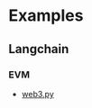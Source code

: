 # Examples

## Langchain

### EVM

- [web3.py](https://github.com/radiustechsystems/ai-agent-toolkit/blob/main/python/examples/langchain/web3)
